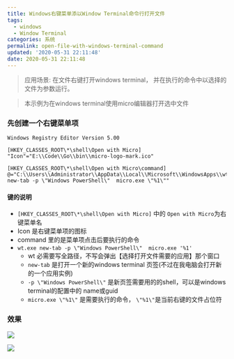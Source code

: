 ```yaml
---
title: Windows右键菜单添以Window Terminal命令行打开文件
tags:
  - windows
  - Window Terminal
categories: 系统
permalink: open-file-with-windows-terminal-command
updated: '2020-05-31 22:11:48'
date: 2020-05-31 22:11:48
---
```


>应用场景: 在文件右键打开windows terminal， 并在执行的命令中以选择的文件为参数运行。 

>本示例为在windows terminal使用micro编辑器打开选中文件

### 先创建一个右键菜单项
```
Windows Registry Editor Version 5.00

[HKEY_CLASSES_ROOT\*\shell\Open with Micro]
"Icon"="E:\\Code\\Go\\bin\\micro-logo-mark.ico"

[HKEY_CLASSES_ROOT\*\shell\Open with Micro\command]
@="C:\\Users\\Administrator\\AppData\\Local\\Microsoft\\WindowsApps\\wt.exe new-tab -p \"Windows PowerShell\"  micro.exe \"%1\""

```
#### 键的说明
- `[HKEY_CLASSES_ROOT\*\shell\Open with Micro]` 中的 `Open with Micro`为右键菜单名
- Icon 是右键菜单项的图标
- command 里的是菜单项点击后要执行的命令
- `wt.exe new-tab -p \"Windows PowerShell\"  micro.exe '%1'` 
  - wt 必需要写全路径，不写会弹出【选择打开文件需要的应用】那个窗口
  - `new-tab` 是打开一个新的windows terminal 页签(不过在我电脑会打开新的一个应用实例)
  - `-p \"Windows PowerShell\"` 是新页签需要用的的shell，可以是windows terminal的配置中的 name或guid
  - `micro.exe \"%1\"` 是需要执行的命令， `\"%1\"`是当前右键的文件占位符
  
### 效果
![](https://dll.ystyle.top/images/2020-05/qimgv_2020-05-30_22-44-29.png)

![](https://dll.ystyle.top/images/2020-05/WindowsTerminal_2020-05-30_22-52-28.png)
